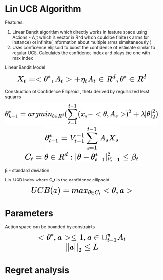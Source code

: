 # Lin UCB Algorithm
Features:
1) Linear Bandit algorithm which directly works in feature space using Actions - A_t which is vector in R^d which could be finite (k arms for instance) or infinite( information about multiple arms simultaneously )
2) Uses confidence elipsoid to boost the confidence of estimate similar to regular UCB. Calculates the confidence index and plays the one with max index


Linear Bandit Model
<!-- $$
X_t =<\theta^*,A_t> +\eta_t  \\  A_t \in R^d , \\ \theta^* \in R^d
$$ --> 

<div align="center"><img style="background: white;" src="../../../../svg/bcs4uUjjmM.svg"></div>



Construction of Confidence Ellipsoid , theta derived by regularized least squares
<!-- $$
\theta_{k-1}^* = argmin_{\theta \in R^d} ( \sum_{s=1}^{t-1} (x_s-<\theta,A_s>)^2  + \lambda |\theta|_2^2)
$$ --> 

<div align="center"><img style="background: white;" src="../../../../svg/tUa5pTmMcN.svg"></div>

<!-- $$
\theta_{t-1}^* = V_{t-1}^{-1} \sum_{s=1}^{t-1} A_sX_s
$$ --> 

<div align="center"><img style="background: white;" src="../../../../svg/VcLlgCBBz4.svg"></div>

<!-- $$
C_t = {\theta \in R^d : |\theta -\theta_{t-1}^*|_{V_t-1}^2} \leq \beta_t
$$ --> 

<div align="center"><img style="background: white;" src="../../../../svg/ud2lwsAPsy.svg"></div> 

β - standard deviation
​


Lin-UCB Index where C_t is the confidence ellipsoid
<!-- $$
UCB(a) = max_{\theta\in C_t} <\theta,a>
$$ --> 

<div align="center"><img style="background: white;" src="../../../../svg/sMk6ao41kj.svg"></div>

# Parameters

Action space can be bounded by constraints
<!-- $$
<\theta^*,a> \leq 1 ,  a \in \cup_{t=1}^n A_t
$$ --> 

<div align="center"><img style="background: white;" src="../../../../svg/ZNyAyZP5Ed.svg"></div>
<!-- $$
||a||_2  \leq L
$$ --> 

<div align="center"><img style="background: white;" src="../../../../svg/S6eaFXXERL.svg"></div>


# Regret analysis


